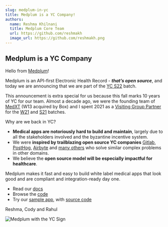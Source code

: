 ```yaml
---
slug: medplum-in-yc
title: Medplum is a YC Company!
authors:
  name: Reshma Khilnani
  title: Medplum Core Team
  url: https://github.com/reshmakh
  image_url: https://github.com/reshmakh.png
---
```


## Medplum is a YC Company

Hello from [Medplum](https://www.medplum.com/)!

Medplum is an API-first Electronic Health Record - _**that’s open source**_, and today we are announcing that we are part of the [YC S22](https://www.ycombinator.com/companies/?batch=S22) batch.

This announcement is extra special for us because this fall marks 10 years of YC for our team. Almost a decade ago, we were the founding team of [MedXT](https://www.ycombinator.com/companies/medxt) (W13 acquired by Box) and I spent 2021 as a [Visiting Group Partner](https://www.ycombinator.com/blog/welcome-w21-visiting-group-partners/) for the [W21](https://www.ycombinator.com/companies?batch=W21) and [S21](https://www.ycombinator.com/companies?batch=S21) batches.

Why are we back in YC?

- **Medical apps are notoriously hard to build and maintain**, largely due to all the stakeholders involved and the byzantine incentive system.
- We were **inspired by trailblazing open source YC companies** [Gitlab](https://about.gitlab.com/), [PostHog](https://posthog.com/), [Airbyte](https://airbyte.com/) and [many others](https://www.ycombinator.com/companies/?tags=Open%20Source) who solve similar complex problems in other domains.
- We believe the **open source model will be especially impactful for healthcare**.

Medplum makes it fast and easy to build white label medical apps that look good and are compliant and integration-ready day one.

- Read our [docs](https://www.medplum.com/docs)
- Browse the [code](https://github.com/medplum)
- Try our [sample app](https://foomedical.com/), with [source code](https://github.com/medplum/foomedical)

Reshma, Cody and Rahul

![Medplum with the YC Sign](/img/blog/medplum-yc-sign.jpg)
